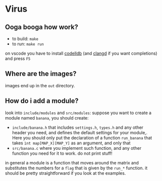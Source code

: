 # Virus
## Ooga booga how work?
- to build: `make`
- to run: `make run`

on vscode you have to install [codelldb](https://marketplace.visualstudio.com/items?itemName=vadimcn.vscode-lldb) (and [clangd](https://marketplace.visualstudio.com/items?itemName=llvm-vs-code-extensions.vscode-clangd) if you want completions) and press `F5`

## Where are the images?
images end up in the `out` directory.

## How do i add a module?
look into `include/modules` and `src/modules`: suppose you want to create a module named `banana`, you should create:
- `include/banana.h` that includes `settings.h`, `types.h` and any other header you need, and defines the default settings for your module,. Here you should only put the declaration of a function `run_banana` that takes `ìnt map[MAP_X][MAP_Y]` as an argument, and only that
- `src/banana.c` where you implement such function, and any other function you need for it to work. do not print stuff!

in general a module is a function that moves around the matrix and substitutes the numbers for a `flag` that is given by the `run_*` function. it should be pretty straightforward if you look at the examples.
